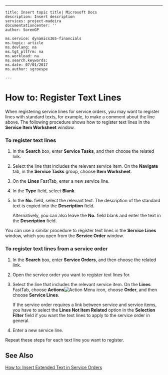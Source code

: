 ---
    title: Insert topic title| Microsoft Docs
    description: Insert description
    services: project-madeira
    documentationcenter: ''
    author: SorenGP

    ms.service: dynamics365-financials
    ms.topic: article
    ms.devlang: na
    ms.tgt_pltfrm: na
    ms.workload: na
    ms.search.keywords:
    ms.date: 07/01/2017
    ms.author: sgroespe

    ---
# How to: Register Text Lines
When registering service lines for service orders, you may want to register lines with standard texts, for example, to make a comment about the line above. The following procedure shows how to register text lines in the **Service Item Worksheet** window.  
  
### To register text lines  
  
1.  In the **Search** box, enter **Service Tasks**, and then choose the related link.  
  
2.  Select the line that includes the relevant service item. On the **Navigate** tab, in the **Service Tasks** group, choose **Item Worksheet**.  
  
3.  On the **Lines** FastTab, enter a new service line.  
  
4.  In the **Type** field, select **Blank**.  
  
5.  In the **No.** field, select the relevant text. The description of the standard text is copied into the **Description** field.  
  
     Alternatively, you can also leave the **No.** field blank and enter the text in the **Description** field.  
  
 You can use a similar procedure to register text lines in the **Service Lines** window, which you open from the **Service Order** window.  
  
### To register text lines from a service order  
  
1.  In the **Search** box, enter **Service Orders**, and then choose the related link.  
  
2.  Open the service order you want to register text lines for.  
  
3.  Select the line that includes the relevant service item. On the **Lines** FastTab, choose **Actions**![Action Menu icon](../DesignAndEngineering/media/actionmenuicon.png "actionMenuIcon"), choose **Order**, and then choose **Service Lines**.  
  
     If the service order requires a link between service and service items, you have to select the **Lines Not Item Related** option in the **Selection Filter** field if you want the text lines to apply to the service order in general.  
  
4.  Enter a new service line.  
  
 Repeat these steps for each text line you want to register.  
  
## See Also  
 [How to: Insert Extended Text in Service Orders](../Sales/how-to-insert-extended-text-in-service-orders.md)